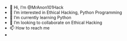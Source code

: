 - 👋 Hi, I’m @MrAnon101Hack
- 👀 I’m interested in Ethical Hacking, Python Programming
- 🌱 I’m currently learning Python
- 💞️ I’m looking to collaborate on Ethical Hacking
- 📫 How to reach me
-    

<!---
MrAnon101Hack/MrAnon101Hack is a ✨ special ✨ repository because its `README.md` (this file) appears on your GitHub profile.
You can click the Preview link to take a look at your changes.
--->
